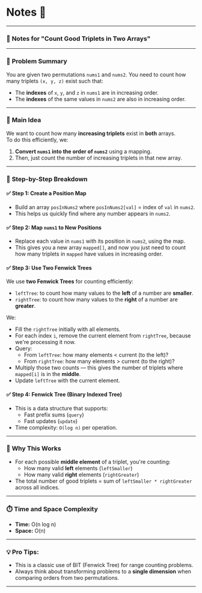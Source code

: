 # Notes 📝

---

### 📝 **Notes for "Count Good Triplets in Two Arrays"**

---

### 🔹 **Problem Summary**
You are given two permutations `nums1` and `nums2`. You need to count how many triplets `(x, y, z)` exist such that:

- The **indexes** of `x`, `y`, and `z` in `nums1` are in increasing order.
- The **indexes** of the same values in `nums2` are also in increasing order.

---

### 🔹 **Main Idea**
We want to count how many **increasing triplets** exist in **both** arrays.  
To do this efficiently, we:

1. **Convert `nums1` into the order of `nums2`** using a mapping.
2. Then, just count the number of increasing triplets in that new array.

---

### 🔹 **Step-by-Step Breakdown**

#### ✅ Step 1: Create a Position Map
- Build an array `posInNums2` where `posInNums2[val]` = index of `val` in `nums2`.
- This helps us quickly find where any number appears in `nums2`.

#### ✅ Step 2: Map `nums1` to New Positions
- Replace each value in `nums1` with its position in `nums2`, using the map.
- This gives you a new array `mapped[]`, and now you just need to count how many triplets in `mapped` have values in increasing order.

#### ✅ Step 3: Use Two Fenwick Trees
We use **two Fenwick Trees** for counting efficiently:
- `leftTree`: to count how many values to the **left** of a number are **smaller**.
- `rightTree`: to count how many values to the **right** of a number are **greater**.

We:
- Fill the `rightTree` initially with all elements.
- For each index `i`, remove the current element from `rightTree`, because we're processing it now.
- Query:
  - From `leftTree`: how many elements < current (to the left)?
  - From `rightTree`: how many elements > current (to the right)?
- Multiply those two counts — this gives the number of triplets where `mapped[i]` is in the **middle**.
- Update `leftTree` with the current element.

#### ✅ Step 4: Fenwick Tree (Binary Indexed Tree)
- This is a data structure that supports:
  - Fast prefix sums (`query`)
  - Fast updates (`update`)
- Time complexity: `O(log n)` per operation.

---

### 🧠 **Why This Works**
- For each possible **middle element** of a triplet, you're counting:
  - How many valid **left** elements (`leftSmaller`)
  - How many valid **right** elements (`rightGreater`)
- The total number of good triplets = sum of `leftSmaller * rightGreater` across all indices.

---

### ⏱️ **Time and Space Complexity**
- **Time:** O(n log n)
- **Space:** O(n)

---

### 💡 Pro Tips:
- This is a classic use of BIT (Fenwick Tree) for range counting problems.
- Always think about transforming problems to a **single dimension** when comparing orders from two permutations.

---
